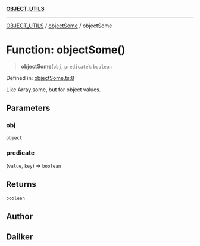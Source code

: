 [**OBJECT_UTILS**](../../README.md)

***

[OBJECT_UTILS](../../README.md) / [objectSome](../README.md) / objectSome

# Function: objectSome()

> **objectSome**(`obj`, `predicate`): `boolean`

Defined in: [objectSome.ts:8](https://github.com/dailker/everyutil/blob/483b8bac7542bbca68c14daba34579f97fabc512/src/object/objectSome.ts#L8)

Like Array.some, but for object values.

## Parameters

### obj

`object`

### predicate

(`value`, `key`) => `boolean`

## Returns

`boolean`

## Author

## Dailker
